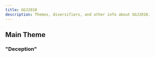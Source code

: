 ```yaml
---
title: GGJ2010
description: Themes, diversifiers, and other info about GGJ2010.
---
```


## Main Theme
### "Deception"


